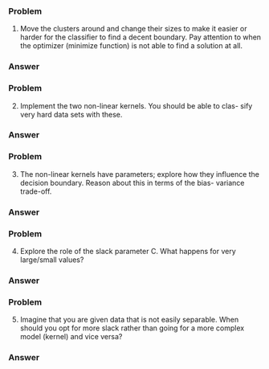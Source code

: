 ### Problem

1. Move the clusters around and change their sizes to make it easier or
harder for the classifier to find a decent boundary. Pay attention
to when the optimizer (minimize function) is not able to find a
solution at all.

### Answer


### Problem

2. Implement the two non-linear kernels. You should be able to clas-
sify very hard data sets with these.

### Answer

### Problem 

3. The non-linear kernels have parameters; explore how they influence
the decision boundary. Reason about this in terms of the bias-
variance trade-off.

### Answer

### Problem

4. Explore the role of the slack parameter C. What happens for very
large/small values?

### Answer

### Problem

5. Imagine that you are given data that is not easily separable. When
should you opt for more slack rather than going for a more complex
model (kernel) and vice versa?

### Answer